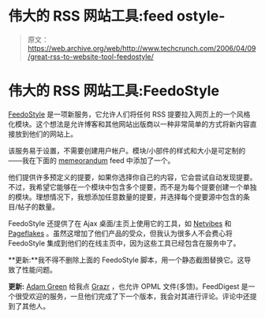 # 伟大的 RSS 网站工具:feed ostyle-

> 原文：<https://web.archive.org/web/http://www.techcrunch.com/2006/04/09/great-rss-to-website-tool-feedostyle/>

# 伟大的 RSS 网站工具:FeedoStyle

 [](https://web.archive.org/web/20211127053440/http://www.feedostyle.com/) [FeedoStyle](https://web.archive.org/web/20211127053440/http://www.feedostyle.com/) 是一项新服务，它允许人们将任何 RSS 提要拉入网页上的一个风格化模块。这个想法是允许博客和其他网站出版商以一种非常简单的方式将新内容直接放到他们的网站上。

该服务易于设置，不需要创建用户帐户。模块/小部件的样式和大小是可定制的——我在下面的 [memeorandum](https://web.archive.org/web/20211127053440/http://tech.memeorandum.com/) feed 中添加了一个。

他们提供许多预定义的提要，如果你选择你自己的内容，它会尝试自动发现提要。不过，我希望它能够在一个模块中包含多个提要，而不是为每个提要创建一个单独的模块。理想情况下，我想添加任意数量的提要，并选择每个提要源中包含的条目/帖子的数量。

FeedoStyle 还提供了在 Ajax 桌面/主页上使用它的工具，如 [Netvibes](https://web.archive.org/web/20211127053440/http://www.netvibes.com/) 和 [Pageflakes](https://web.archive.org/web/20211127053440/http://www.pageflakes.com/) 。虽然这增加了他们产品的受众，但我认为很多人不会费心将 FeedoStyle 集成到他们的在线主页中，因为这些工具已经包含在服务中了。

**更新:**我不得不删除上面的 FeedoStyle 脚本，用一个静态截图替换它。这导致了性能问题。

**更新:** [Adam Green](https://web.archive.org/web/20211127053440/http://www.darwinianweb.com/) 给我点 [Grazr](https://web.archive.org/web/20211127053440/http://grazr.com/) ，也允许 OPML 文件(多馈)。FeedDigest 是一个很受欢迎的服务，一旦他们完成了下一个版本，我会对其进行评论。评论中还提到了其他人。